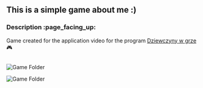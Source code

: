 <h2>This is a simple game about me :)</h2>

<h3>Description :page_facing_up:</h3>

Game created for the application video for the program [Dziewczyny w grze](https://dziewczynywgrze.pl/) :video_game:

<h2></h2>

![Game Folder](./readme/03.png)

![Game Folder](./readme/01.png)
